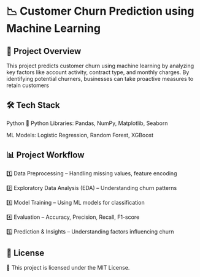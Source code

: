 # **📉 Customer Churn Prediction using Machine Learning** #

## **📌 Project Overview** ##
This project predicts customer churn using machine learning by analyzing key factors like account activity, contract type, and monthly charges. By identifying potential churners, businesses can take proactive measures to retain customers


## **🛠 Tech Stack** ## 
Python 🐍
Python Libraries: Pandas, NumPy, Matplotlib, Seaborn

ML Models: Logistic Regression, Random Forest, XGBoost

## **📊 Project Workflow** ##

1️⃣ Data Preprocessing – Handling missing values, feature encoding

2️⃣ Exploratory Data Analysis (EDA) – Understanding churn patterns

3️⃣ Model Training – Using ML models for classification

4️⃣ Evaluation – Accuracy, Precision, Recall, F1-score

5️⃣ Prediction & Insights – Understanding factors influencing churn

## **📜 License** ##
📝 This project is licensed under the MIT License.
